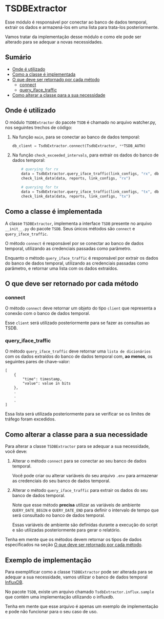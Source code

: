 # TSDBExtractor

Esse módulo é responsável por conectar ao banco de dados temporal, extrair os dados e armazená-los em uma lista para trata-los posteriormente.

Vamos tratar da implementação desse módulo e como ele pode ser alterado para se adequar a novas necessidades.

## Sumário

- [Onde é utilizado](#onde-é-utilizado)
- [Como a classe é implementada](#como-a-classe-é-implementada)
- [O que deve ser retornado por cada método](#o-que-deve-ser-retornado-por-cada-método)
  - [connect](#connect)
  - [query_iface_traffic](#query_iface_traffic)
- [Como alterar a classe para a sua necessidade](#como-alterar-a-classe-para-a-sua-necessidade)

## Onde é utilizado

O módulo `TSDBExtractor` do pacote `TSDB` é chamado no arquivo watcher.py, nos seguintes trechos de código:

1. Na função `main`, para se conectar ao banco de dados temporal:

    ```python
    db_client = TsdbExtractor.connect(TsdbExtractor, **TSDB_AUTH)
    ```

2. Na função `check_exceeded_intervals`, para extrair os dados do banco de dados temporal:

    ```python
        # querying for rx
        data = TsdbExtractor.query_iface_traffic(link_configs, "rx", db_client)
        check_link_data(data, reports, link_configs, "rx")

        # querying for tx
        data = TsdbExtractor.query_iface_traffic(link_configs, "tx", db_client)
        check_link_data(data, reports, link_configs, "tx")
    ```

## Como a classe é implementada

A classe `TSDBExtractor`, implementa a interface `TSDB` presente no arquivo `__init__.py` do pacote `TSDB`. Seus únicos métodos são `connect` e `query_iface_traffic`.

O método `connect` é responsável por se conectar ao banco de dados temporal, utilizando as credenciais passadas como parâmetro.

Enquanto o método `query_iface_traffic` é responsável por extrair os dados do banco de dados temporal, utilizando as credenciais passadas como parâmetro, e retornar uma lista com os dados extraídos.

## O que deve ser retornado por cada método

### connect

O método `connect` deve retornar um objeto do tipo `client` que representa a conexão com o banco de dados temporal.

Esse `client` será utilizado posteriormente para se fazer as consultas ao TSDB.

### query_iface_traffic

O método `query_iface_traffic` deve retornar uma `lista de dicionários` com os dados extraídos do banco de dados temporal com, **ao menos**, os seguintes pares de chave-valor:

```text
[
    {
        "time": timestamp,
        "value": value in bits
    },
    .
    .
    .
]
```

Essa lista será utilizada posteriormente para se verificar se os limites de tráfego foram excedidos.

## Como alterar a classe para a sua necessidade

Para alterar a classe `TSDBExtractor` para se adequar a sua necessidade, você deve:

1. Alterar o método `connect` para se conectar ao seu banco de dados temporal.

    Você pode criar ou alterar variáveis do seu arquivo `.env` para armazenar as credenciais do seu banco de dados temporal.

2. Alterar o método `query_iface_traffic` para extrair os dados do seu banco de dados temporal.

    Note que esse método **precisa** utilizar as variáveis de ambiente `QUERY_DATE_BEGIN` e `QUERY_DATE_END` para definir o intervalo de tempo que será consultado no banco de dados temporal.

    Essas variáveis de ambiente são definidas durante a execução do script e são utilizadas posteriormente para gerar o relatório.

Tenha em mente que os métodos devem retornar os tipos de dados especificados na seção [O que deve ser retornado por cada método](#o-que-deve-ser-retornado-por-cada-método).

## Exemplo de implementação

Para exemplificar como a classe `TSDBExtractor` pode ser alterada para se adequar a sua necessidade, vamos utilizar o banco de dados temporal [InfluxDB](https://www.influxdata.com/).

No pacote `TSDB`, existe um arquivo chamado `TsdbExtractor.influx.sample` que contém uma implementação utilizando o influxdb.

Tenha em mente que esse arquivo é apenas um exemplo de implementação e pode não funcionar para o seu caso de uso.
